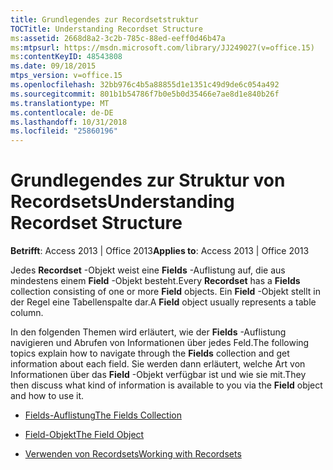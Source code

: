 ```yaml
---
title: Grundlegendes zur Recordsetstruktur
TOCTitle: Understanding Recordset Structure
ms:assetid: 2668d8a2-3c2b-785c-88ed-eeff0d46b47a
ms:mtpsurl: https://msdn.microsoft.com/library/JJ249027(v=office.15)
ms:contentKeyID: 48543808
ms.date: 09/18/2015
mtps_version: v=office.15
ms.openlocfilehash: 32bb976c4b5a88855d1e1351c49d9de6c054a492
ms.sourcegitcommit: 801b1b54786f7b0e5b0d35466e7ae8d1e840b26f
ms.translationtype: MT
ms.contentlocale: de-DE
ms.lasthandoff: 10/31/2018
ms.locfileid: "25860196"
---
```

# <a name="understanding-recordset-structure"></a><span data-ttu-id="3d119-102">Grundlegendes zur Struktur von Recordsets</span><span class="sxs-lookup"><span data-stu-id="3d119-102">Understanding Recordset Structure</span></span>

<span data-ttu-id="3d119-103">**Betrifft**: Access 2013 | Office 2013</span><span class="sxs-lookup"><span data-stu-id="3d119-103">**Applies to**: Access 2013 | Office 2013</span></span>

<span data-ttu-id="3d119-104">Jedes **Recordset** -Objekt weist eine **Fields** -Auflistung auf, die aus mindestens einem **Field** -Objekt besteht.</span><span class="sxs-lookup"><span data-stu-id="3d119-104">Every **Recordset** has a **Fields** collection consisting of one or more **Field** objects.</span></span> <span data-ttu-id="3d119-105">Ein **Field** -Objekt stellt in der Regel eine Tabellenspalte dar.</span><span class="sxs-lookup"><span data-stu-id="3d119-105">A **Field** object usually represents a table column.</span></span> 

<span data-ttu-id="3d119-106">In den folgenden Themen wird erläutert, wie der **Fields** -Auflistung navigieren und Abrufen von Informationen über jedes Feld.</span><span class="sxs-lookup"><span data-stu-id="3d119-106">The following topics explain how to navigate through the **Fields** collection and get information about each field.</span></span> <span data-ttu-id="3d119-107">Sie werden dann erläutert, welche Art von Informationen über das **Field** -Objekt verfügbar ist und wie sie mit.</span><span class="sxs-lookup"><span data-stu-id="3d119-107">They then discuss what kind of information is available to you via the **Field** object and how to use it.</span></span>

- [<span data-ttu-id="3d119-108">Fields-Auflistung</span><span class="sxs-lookup"><span data-stu-id="3d119-108">The Fields Collection</span></span>](the-fields-collection.md)

- [<span data-ttu-id="3d119-109">Field-Objekt</span><span class="sxs-lookup"><span data-stu-id="3d119-109">The Field Object</span></span>](the-field-object.md)

- [<span data-ttu-id="3d119-110">Verwenden von Recordsets</span><span class="sxs-lookup"><span data-stu-id="3d119-110">Working with Recordsets</span></span>](working-with-recordsets.md)

